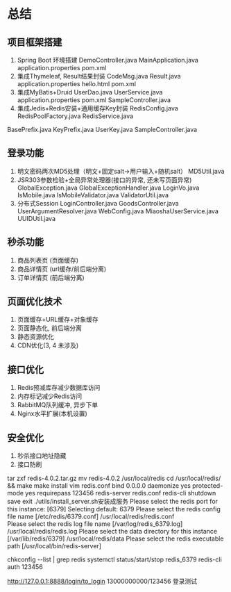 # 总结
## 项目框架搭建
1. Spring Boot 环境搭建
  DemoController.java
  MainApplication.java
  application.properties
  pom.xml
2. 集成Thymeleaf, Result结果封装
  CodeMsg.java
  Result.java
  application.properties
  hello.html
  pom.xml
3. 集成MyBatis+Druid
  UserDao.java
  UserService.java
  application.properties
  pom.xml
  SampleController.java
4. 集成Jedis+Redis安装+通用缓存Key封装
  RedisConfig.java
  RedisPoolFactory.java
  RedisService.java
  
  BasePrefix.java
  KeyPrefix.java
  UserKey.java
  SampleController.java

## 登录功能
1. 明文密码两次MD5处理（明文+固定salt->用户输入+随机salt）
  MD5Util.java
2. JSR303参数检验+全局异常处理器(接口的异常, 还未写页面异常)
  GlobalException.java
  GlobalExceptionHandler.java
  LoginVo.java
  IsMobile.java
  IsMobileValidator.java
  ValidatorUtil.java
3. 分布式Session
  LoginController.java
  GoodsController.java
  UserArgumentResolver.java
  WebConfig.java
  MiaoshaUserService.java
  UUIDUtil.java
## 秒杀功能
1. 商品列表页 (页面缓存)
2. 商品详情页 (url缓存/前后端分离)
3. 订单详情页 (前后端分离)

## 页面优化技术
1. 页面缓存+URL缓存+对象缓存
2. 页面静态化, 前后端分离
3. 静态资源优化
4. CDN优化(3, 4 未涉及)

## 接口优化
1. Redis预减库存减少数据库访问
2. 内存标记减少Redis访问
3. RabbitMQ队列缓冲, 异步下单
4. Nginx水平扩展(本机设置)

## 安全优化
1. 秒杀接口地址隐藏
2. 接口防刷

tar zxf redis-4.0.2.tar.gz
mv redis-4.0.2 /usr/local/redis
cd /usr/local/redis/ && make
make install
vim redis.conf
bind 0.0.0.0
daemonize yes
protected-mode yes
requirepass 123456
redis-server redis.conf 
redis-cli
shutdown save
exit
./utils/install_server.sh安装成服务
Please select the redis port for this instance: [6379] 
Selecting default: 6379
Please select the redis config file name [/etc/redis/6379.conf] /usr/local/redis/redis.conf      
Please select the redis log file name [/var/log/redis_6379.log] /usr/local/redis/redis.log
Please select the data directory for this instance [/var/lib/redis/6379] /usr/local/redis/data
Please select the redis executable path [/usr/local/bin/redis-server] 

chkconfig --list | grep redis
systemctl status/start/stop redis_6379
redis-cli
auth 123456

http://127.0.0.1:8888/login/to_login  13000000000/123456 登录测试
